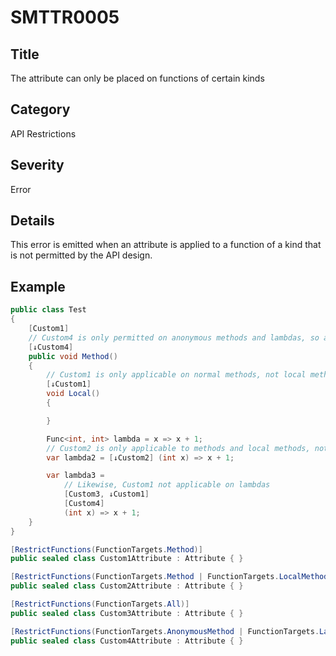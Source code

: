 # SMTTR0005

## Title
The attribute can only be placed on functions of certain kinds

## Category
API Restrictions

## Severity
Error

## Details
This error is emitted when an attribute is applied to a function of a kind that is not permitted by the API design.

## Example
```csharp
public class Test
{
    [Custom1]
    // Custom4 is only permitted on anonymous methods and lambdas, so an error is thrown here
    [↓Custom4]
    public void Method()
    {
        // Custom1 is only applicable on normal methods, not local methods
        [↓Custom1]
        void Local()
        {

        }

        Func<int, int> lambda = x => x + 1;
        // Custom2 is only applicable to methods and local methods, not lambdas
        var lambda2 = [↓Custom2] (int x) => x + 1;

        var lambda3 =
            // Likewise, Custom1 not applicable on lambdas
            [Custom3, ↓Custom1]
            [Custom4]
            (int x) => x + 1;
    }
}

[RestrictFunctions(FunctionTargets.Method)]
public sealed class Custom1Attribute : Attribute { }

[RestrictFunctions(FunctionTargets.Method | FunctionTargets.LocalMethod)]
public sealed class Custom2Attribute : Attribute { }

[RestrictFunctions(FunctionTargets.All)]
public sealed class Custom3Attribute : Attribute { }

[RestrictFunctions(FunctionTargets.AnonymousMethod | FunctionTargets.Lambda)]
public sealed class Custom4Attribute : Attribute { }
```

